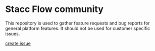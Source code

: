 # Stacc Flow community

This repository is used to gather feature requests and bug reports for general platform features. It should not be used for customer specific issues.

[create issue](https://github.com/user/repository/issues/new)

